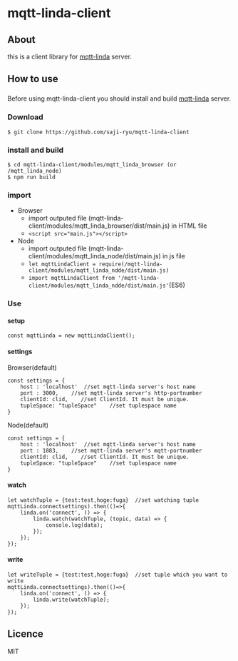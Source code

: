 # mqtt-linda-client

## About
this is a client library for [mqtt-linda](https://github.com/saji-ryu/mqtt-linda) server.

## How to use
### 
Before using mqtt-linda-client you should install and build [mqtt-linda](https://github.com/saji-ryu/mqtt-linda) server.

### Download
`$ git clone https://github.com/saji-ryu/mqtt-linda-client`

### install and build
    $ cd mqtt-linda-client/modules/mqtt_linda_browser (or /mqtt_linda_node)
    $ npm run build
    
### import
* Browser
    * import outputed file (mqtt-linda-client/modules/mqtt_linda_browser/dist/main.js) in HTML file
    * `<script src="main.js"></script>`
* Node
    * import outputed file (mqtt-linda-client/modules/mqtt_linda_node/dist/main.js) in js file
    * `let mqttLindaClient = require(/mqtt-linda-client/modules/mqtt_linda_ndde/dist/main.js)`
    * `import mqttLindaClient from '/mqtt-linda-client/modules/mqtt_linda_ndde/dist/main.js'`(ES6)
### Use
#### setup
    const mqttLinda = new mqttLindaClient();
    
#### settings
Browser(default)

    const settings = {
        host : 'localhost'  //set mqtt-linda server's host name
        port : 3000,    //set mqtt-linda server's http-portnumber
        clientId: clid,    //set ClientId. It must be unique.
        tupleSpace: "tupleSpace"    //set tuplespace name
    }
Node(default)

    const settings = {
        host : 'localhost'  //set mqtt-linda server's host name
        port : 1883,    //set mqtt-linda server's mqtt-portnumber
        clientId: clid,    //set ClientId. It must be unique.
        tupleSpace: "tupleSpace"    //set tuplespace name
    }

#### watch
    let watchTuple = {test:test,hoge:fuga}  //set watching tuple
    mqttLinda.connectsettings).then(()=>{
        linda.on('connect', () => {
            linda.watch(watchTuple, (topic, data) => {
                console.log(data);
            });
        });
    });

#### write
    let writeTuple = {test:test,hoge:fuga}  //set tuple which you want to write
    mqttLinda.connectsettings).then(()=>{
        linda.on('connect', () => {
            linda.write(watchTuple);
        });
    });
    
## Licence
MIT